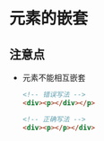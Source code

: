 # 元素的嵌套

## 注意点

*   元素不能相互嵌套

    ```html
    <!-- 错误写法 -->
    <div><p></div></p>

    <!-- 正确写法 -->
    <div><p></p></div>
    ```
